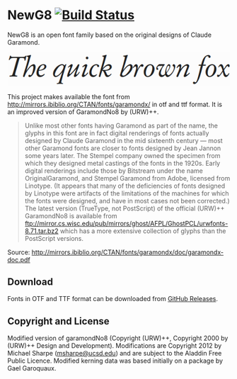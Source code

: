 # NewG8 [![Build Status](https://travis-ci.com/probonopd/font-newg8.svg?branch=master)](https://travis-ci.com/probonopd/font-newg8)

NewG8 is an open font family based on the original designs of Claude Garamond.

![](fox.png)

This project makes available the font from http://mirrors.ibiblio.org/CTAN/fonts/garamondx/ in otf and ttf format. It is an improved version of GaramondNo8 by (URW)++.

> Unlike most other fonts having Garamond as part of the name, the glyphs in this font are in fact digital renderings of fonts actually designed by Claude Garamond in the mid sixteenth century — most other Garamond fonts are closer to fonts designed by Jean Jannon some years later. The Stempel company owned the specimen from which they designed metal castings of the fonts in the 1920s. Early digital renderings include those by Bitstream under the name OriginalGaramond, and Stempel Garamond from Adobe, licensed from Linotype. (It appears that many of the deficiencies of fonts designed by Linotype were artifacts of the limitations of the machines for which the fonts were designed, and have in most cases not been corrected.) The latest version (TrueType, not PostScript) of the official (URW)++ GaramondNo8 is available from ftp://mirror.cs.wisc.edu/pub/mirrors/ghost/AFPL/GhostPCL/urwfonts-8.71.tar.bz2 which has a more extensive collection of glyphs than the PostScript versions.

Source: http://mirrors.ibiblio.org/CTAN/fonts/garamondx/doc/garamondx-doc.pdf

## Download

Fonts in OTF and TTF format can be downloaded from [GitHub Releases](../../releases/tag/continuous).

## Copyright and License

Modified version of garamondNo8 (Copyright (URW)++, Copyright 2000 by (URW)++ Design and Development). Modifications are Copyright 2012 by Michael Sharpe (msharpe@ucsd.edu) and are subject to the Aladdin Free Public Licence. Modified kerning data was based initially on a package by Gael Garoquaux.
